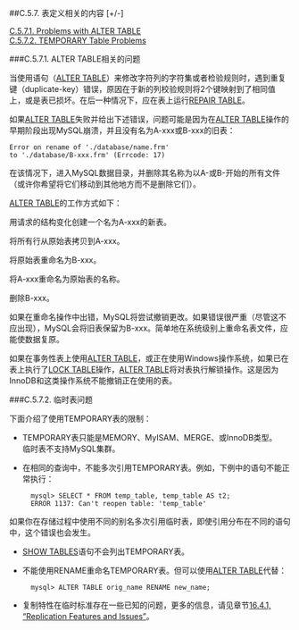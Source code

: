 ##C.5.7. 表定义相关的内容
[+/-]

[C.5.7.1. Problems with ALTER TABLE][C.05.07.01]  
[C.5.7.2. TEMPORARY Table Problems][C.05.07.02]

[C.05.07.01]:./C.05.07_Table_Definition-Related_Issues.md#C.05.07.01
[C.05.07.02]:./C.05.07_Table_Definition-Related_Issues.md#C.05.07.02


###C.5.7.1. ALTER TABLE相关的问题

当使用语句（[ALTER TABLE][]）来修改字符列的字符集或者检验规则时，遇到重复键（duplicate-key）错误，原因在于新的列校验规则将2个键映射到了相同值上，或是表已损坏。在后一种情况下，应在表上运行[REPAIR TABLE][]。

如果[ALTER TABLE][]失败并给出下述错误，问题可能是因为在[ALTER TABLE][]操作的早期阶段出现MySQL崩溃，并且没有名为A-xxx或B-xxx的旧表：

	Error on rename of './database/name.frm'
	to './database/B-xxx.frm' (Errcode: 17)
在该情况下，进入MySQL数据目录，并删除其名称为以A-或B-开始的所有文件（或许你希望将它们移动到其他地方而不是删除它们）。

[ALTER TABLE][]的工作方式如下：

用请求的结构变化创建一个名为A-xxx的新表。

将所有行从原始表拷贝到A-xxx。

将原始表重命名为B-xxx。

将A-xxx重命名为原始表的名称。

删除B-xxx。 

如果在重命名操作中出错，MySQL将尝试撤销更改。如果错误很严重（尽管这不应出现），MySQL会将旧表保留为B-xxx。简单地在系统级别上重命名表文件，应能使数据复原。

如果在事务性表上使用[ALTER TABLE][]，或正在使用Windows操作系统，如果已在表上执行了[LOCK TABLE][]操作，[ALTER TABLE][]将对表执行解锁操作。这是因为InnoDB和这类操作系统不能撤销正在使用的表。

[ALTER TABLE]:../Chapter_13/13.01.07_ALTER_TABLE_Syntax.md
[REPAIR TABLE]:../Chapter_13/13.07.02_Table_Maintenance_Statements.md#13.07.02.05
[LOCK TABLE]:../Chapter_13/13.03.05_LOCK_TABLES_and_UNLOCK_TABLES_Syntax.md


###C.5.7.2. 临时表问题

下面介绍了使用TEMPORARY表的限制：

* TEMPORARY表只能是MEMORY、MyISAM、MERGE、或InnoDB类型。  
临时表不支持MySQL集群。


* 在相同的查询中，不能多次引用TEMPORARY表。例如，下例中的语句不能正常执行：

		mysql> SELECT * FROM temp_table, temp_table AS t2;
		ERROR 1137: Can't reopen table: 'temp_table'
如果你在存储过程中使用不同的别名多次引用临时表，即使引用分布在不同的语句中，这个错误也会发生。

* [SHOW TABLES][]语句不会列出TEMPORARY表。

* 不能使用RENAME重命名TEMPORARY表。但可以使用[ALTER TABLE][]代替：

		mysql> ALTER TABLE orig_name RENAME new_name;
* 复制特性在临时标准存在一些已知的问题，更多的信息，请见章节[16.4.1, “Replication Features and Issues”][16.04.01]。

[SHOW TABLES]:../Chapter_13/13.07.05_SHOW_Syntax.md#13.07.05.38
[16.04.01]:../Chapter_16/16.04.01_Replication_Features_and_Issues.md
